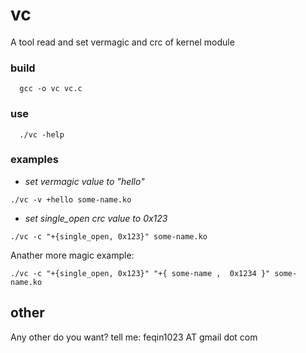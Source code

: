 # vc

A tool read and set vermagic and crc of kernel module

### build

```
  gcc -o vc vc.c
```
### use

```
  ./vc -help
```
### examples

-  *set vermagic value to "hello"*

```  
./vc -v +hello some-name.ko
```
-  *set single_open crc value to 0x123*
  
```
./vc -c "+{single_open, 0x123}" some-name.ko
```
Anather more magic example:

```
./vc -c "+{single_open, 0x123}" "+{ some-name ,  0x1234 }" some-name.ko
```
## other
  Any other do you want?
  tell me: feqin1023 AT gmail dot com

